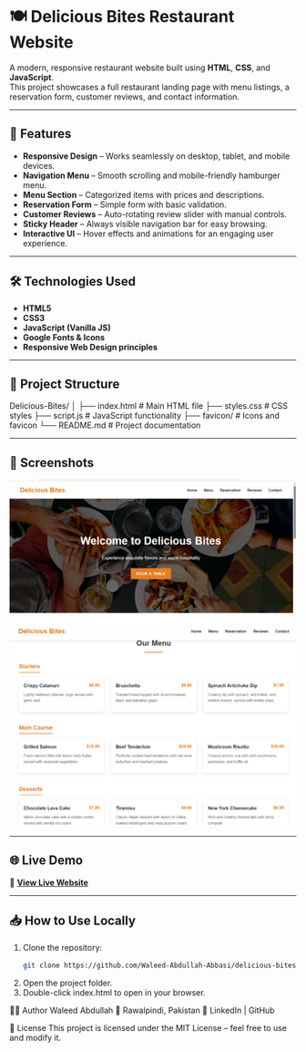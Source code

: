 # 🍽️ Delicious Bites Restaurant Website

A modern, responsive restaurant website built using **HTML**, **CSS**, and **JavaScript**.  
This project showcases a full restaurant landing page with menu listings, a reservation form, customer reviews, and contact information.

---

## 🚀 Features
- **Responsive Design** – Works seamlessly on desktop, tablet, and mobile devices.
- **Navigation Menu** – Smooth scrolling and mobile-friendly hamburger menu.
- **Menu Section** – Categorized items with prices and descriptions.
- **Reservation Form** – Simple form with basic validation.
- **Customer Reviews** – Auto-rotating review slider with manual controls.
- **Sticky Header** – Always visible navigation bar for easy browsing.
- **Interactive UI** – Hover effects and animations for an engaging user experience.

---

## 🛠️ Technologies Used
- **HTML5**
- **CSS3**
- **JavaScript (Vanilla JS)**
- **Google Fonts & Icons**
- **Responsive Web Design principles**

---

## 📂 Project Structure
Delicious-Bites/
│
├── index.html # Main HTML file
├── styles.css # CSS styles
├── script.js # JavaScript functionality
├── favicon/ # Icons and favicon
└── README.md # Project documentation


---

## 📸 Screenshots
![Homepage Screenshot](screenshot-home.png)
![Menu Screenshot](screenshot-menu.png)

---

## 🌐 Live Demo
🔗 **[View Live Website](https://Waleed-Abdullah-Abbasi.github.io/delicious-bites-restaurant/)**

---

## 📥 How to Use Locally
1. Clone the repository:
   ```bash
   git clone https://github.com/Waleed-Abdullah-Abbasi/delicious-bites-restaurant.git
2. Open the project folder.
3. Double-click index.html to open in your browser.

👨‍💻 Author
Waleed Abdullah
📍 Rawalpindi, Pakistan
🔗 LinkedIn | GitHub

📜 License
This project is licensed under the MIT License – feel free to use and modify it.

